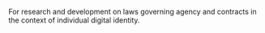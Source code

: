 For research and development on laws governing agency and contracts in the context of individual digital identity.

